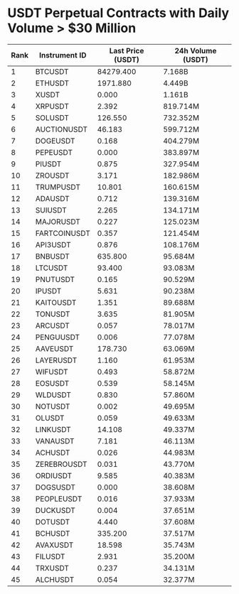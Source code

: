 # USDT Perpetual Contracts with Daily Volume > $30 Million

| Rank | Instrument ID | Last Price (USDT) | 24h Volume (USDT) |
|------|---------------|-------------------|-------------------|
| 1 | BTCUSDT | 84279.400 | 7.168B |
| 2 | ETHUSDT | 1971.880 | 4.449B |
| 3 | XUSDT | 0.000 | 1.161B |
| 4 | XRPUSDT | 2.392 | 819.714M |
| 5 | SOLUSDT | 126.550 | 732.352M |
| 6 | AUCTIONUSDT | 46.183 | 599.712M |
| 7 | DOGEUSDT | 0.168 | 404.279M |
| 8 | PEPEUSDT | 0.000 | 383.897M |
| 9 | PIUSDT | 0.875 | 327.954M |
| 10 | ZROUSDT | 3.171 | 182.986M |
| 11 | TRUMPUSDT | 10.801 | 160.615M |
| 12 | ADAUSDT | 0.712 | 139.316M |
| 13 | SUIUSDT | 2.265 | 134.171M |
| 14 | MAJORUSDT | 0.227 | 125.023M |
| 15 | FARTCOINUSDT | 0.357 | 121.454M |
| 16 | API3USDT | 0.876 | 108.176M |
| 17 | BNBUSDT | 635.800 | 95.684M |
| 18 | LTCUSDT | 93.400 | 93.083M |
| 19 | PNUTUSDT | 0.165 | 90.529M |
| 20 | IPUSDT | 5.631 | 90.238M |
| 21 | KAITOUSDT | 1.351 | 89.688M |
| 22 | TONUSDT | 3.635 | 81.905M |
| 23 | ARCUSDT | 0.057 | 78.017M |
| 24 | PENGUUSDT | 0.006 | 77.078M |
| 25 | AAVEUSDT | 178.730 | 63.069M |
| 26 | LAYERUSDT | 1.160 | 61.953M |
| 27 | WIFUSDT | 0.493 | 58.872M |
| 28 | EOSUSDT | 0.539 | 58.145M |
| 29 | WLDUSDT | 0.830 | 57.860M |
| 30 | NOTUSDT | 0.002 | 49.695M |
| 31 | OLUSDT | 0.059 | 49.633M |
| 32 | LINKUSDT | 14.108 | 49.337M |
| 33 | VANAUSDT | 7.181 | 46.113M |
| 34 | ACHUSDT | 0.026 | 44.983M |
| 35 | ZEREBROUSDT | 0.031 | 43.770M |
| 36 | ORDIUSDT | 9.585 | 40.383M |
| 37 | DOGSUSDT | 0.000 | 38.608M |
| 38 | PEOPLEUSDT | 0.016 | 37.933M |
| 39 | DUCKUSDT | 0.004 | 37.651M |
| 40 | DOTUSDT | 4.440 | 37.608M |
| 41 | BCHUSDT | 335.200 | 37.517M |
| 42 | AVAXUSDT | 18.598 | 35.743M |
| 43 | FILUSDT | 2.931 | 35.200M |
| 44 | TRXUSDT | 0.237 | 34.131M |
| 45 | ALCHUSDT | 0.054 | 32.377M |
